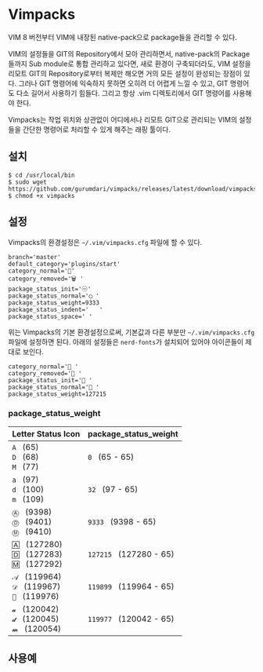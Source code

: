 # Vimpacks
VIM 8 버전부터 VIM에 내장된 native-pack으로 package들을 관리할 수 있다. 

VIM의 설정들을 GIT의 Repository에서 모아 관리하면서, native-pack의 Package들까지 Sub module로 통합 관리하고 있다면, 새로 환경이 구축되더라도, VIM 설정을 리모트 GIT의 Repository로부터 복제만 해오면 거의 모든 설정이 완성되는 장점이 있다. 그러나 GIT 명령어에 익숙하지 못하면 오히려 더 어렵게 느낄 수 있고, GIT 명령어도 다소 길어서 사용하기 힘들다. 그리고 항상 .vim 디렉토리에서 GIT 명령어를 사용해야 한다.

Vimpacks는 작업 위치와 상관없이 어디에서나 리모트 GIT으로 관리되는 VIM의 설정들을 간단한 명령어로 처리할 수 있게 해주는 래핑 툴이다.

## 설치
```
$ cd /usr/local/bin
$ sudo wget https://github.com/gurumdari/vimpacks/releases/latest/download/vimpacks
$ chmod +x vimpacks
```

## 설정
Vimpacks의 환경설정은 `~/.vim/vimpacks.cfg` 파일에 할 수 있다.
```
branch='master'
default_category='plugins/start'
category_normal='📂'
category_removed='🗑 '
package_status_init='㊀'
package_status_normal='◯ '
package_status_weight=9333
package_status_indent='   '
package_status_space=' '
```

위는 Vimpacks의 기본 환경설정으로써, 기본값과 다른 부분만 `~/.vim/vimpacks.cfg` 파일에 설정하면 된다. 아래의 설정들은 `nerd-fonts`가 설치되어 있어야 아이콘들이 제대로 보인다.

```
category_normal=' '
category_removed=' '
package_status_init=' '
package_status_normal=' '
package_status_weight=127215
```

### package_status_weight
Letter Status Icon | package_status_weight
-- | --
`A` &nbsp; (65)<br>`D` &nbsp; (68)<br>`M` &nbsp; (77) | `0` &nbsp; (65 - 65)
`a` &nbsp; (97)<br>`d` &nbsp; (100)<br>`m` &nbsp; (109) | `32` &nbsp; (97 - 65)
`Ⓐ` &nbsp; (9398)<br>`Ⓓ` &nbsp; (9401)<br>`Ⓜ` &nbsp; (9410) | `9333` &nbsp; (9398 - 65)
`🄰` &nbsp; (127280)<br>`🄳` &nbsp; (127283)<br>`🄼` &nbsp; (127292) | `127215` &nbsp; (127280 - 65)
`𝒜` &nbsp; (119964)<br>`𝒟` &nbsp; (119967)<br>`𝒨` &nbsp; (119976) | `119899` &nbsp; (119964 - 65)
`𝓪` &nbsp; (120042)<br>`𝓭` &nbsp; (120045)<br>`𝓶` &nbsp; (120054) | `119977` &nbsp; (120042 - 65)

## 사용예